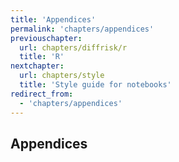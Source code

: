 ```yaml
---
title: 'Appendices'
permalink: 'chapters/appendices'
previouschapter:
  url: chapters/diffrisk/r
  title: 'R'
nextchapter:
  url: chapters/style
  title: 'Style guide for notebooks'
redirect_from:
  - 'chapters/appendices'
---
```

## Appendices

